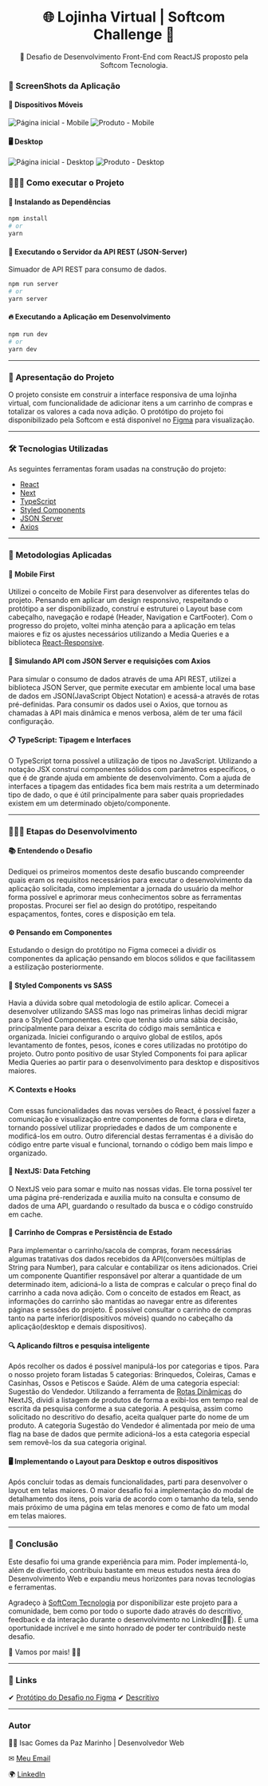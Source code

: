 <h1 align="center">
  🌐 Lojinha Virtual | Softcom Challenge 📁
</h1>
<p align="center">🚀 Desafio de Desenvolvimento Front-End com ReactJS proposto 
pela Softcom Tecnologia.</p>

### 📸 ScreenShots da Aplicação
#### 📱 Dispositivos Móveis 
<img src="/public/screenshots/home-mobile.png" alt="Página inicial - Mobile"/>
<img src="/public/screenshots/product-mobile.png" alt="Produto - Mobile"/>

#### 🖥 Desktop
<img src="/public/screenshots/home-desktop.png" alt="Página inicial - Desktop"/>
<img src="/public/screenshots/product-desktop.png" alt="Produto - Desktop"/>

### 🏃🏻‍♂️ Como executar o Projeto

#### 🔧 Instalando as Dependências
```bash
npm install
# or
yarn 
```

#### 🎲 Executando o Servidor da API REST (JSON-Server)
Simuador de API REST para consumo de dados.
```bash
npm run server
# or
yarn server 
```

#### 🔥 Executando a Aplicação em Desenvolvimento
```bash
npm run dev
# or
yarn dev 
```


***

### 🏪 Apresentação do Projeto
O projeto consiste em construir a interface responsiva de uma lojinha virtual, 
com funcionalidade de adicionar itens a um carrinho de compras e totalizar os 
valores a cada nova adição. O protótipo do projeto foi disponibilizado pela 
Softcom e está disponível no [Figma](https://www.figma.com/file/ebcFb6dxwj4JkN7vENzgeQ/%5BSoftcom%5D-Desafio-UX?node-id=58%3A2096) para visualização.

***

### 🛠 Tecnologias Utilizadas

As seguintes ferramentas foram usadas na construção do projeto:
- [React](https://pt-br.reactjs.org/)
- [Next](https://nextjs.org/)
- [TypeScript](https://www.typescriptlang.org/)
- [Styled Components](https://www.styled-components.com/)
- [JSON Server](https://github.com/typicode/json-server)
- [Axios](https://axios-http.com/)

***

### 🚀 Metodologias Aplicadas

#### 📱 Mobile First

Utilizei o conceito de Mobile First para desenvolver as diferentes telas do
projeto. Pensando em aplicar um design responsivo, respeitando o protótipo a ser
disponibilizado, construí e estruturei o Layout base com cabeçalho, navegação e 
rodapé (Header, Navigation e CartFooter). Com o progresso do projeto, voltei minha
atenção para a aplicação em telas maiores e fiz os ajustes necessários utilizando 
a Media Queries e a biblioteca [React-Responsive](https://www.npmjs.com/package/react-responsive).

#### 🎲 Simulando API com JSON Server e requisições com Axios
    
Para simular o consumo de dados através de uma API REST, utilizei a biblioteca
JSON Server, que permite executar em ambiente local uma base de dados em 
JSON(JavaScript Object Notation) e acessá-a através de rotas pré-definidas. Para
consumir os dados usei o Axios, que tornou as chamadas à API mais dinâmica e menos 
verbosa, além de ter uma fácil configuração.


#### 📋 TypeScript: Tipagem e Interfaces
    
O TypeScript torna possível a utilização de tipos no JavaScript. Utilizando 
a notação JSX construí componentes sólidos com parâmetros específicos, o que
é de grande ajuda em ambiente de desenvolvimento. Com a ajuda de interfaces
a tipagem das entidades fica bem mais restrita a um determinado tipo de dado,
o que é útil principalmente para saber quais propriedades existem em um 
determinado objeto/componente.

***

### 🧗🏻‍♂️ Etapas do Desenvolvimento

#### 📚 Entendendo o Desafio

Dediquei os primeiros momentos deste desafio buscando compreender quais eram os requisitos necessários para executar o desenvolvimento da aplicação solicitada,
como implementar a jornada do usuário da melhor forma possível e aprimorar meus conhecimentos sobre as ferramentas propostas. Procurei ser fiel ao design do protótipo, respeitando espaçamentos, fontes, cores e disposição em tela.
    
#### ⚙ Pensando em Componentes
Estudando o design do protótipo no Figma comecei a dividir os componentes da aplicação pensando em blocos sólidos e que facilitassem a estilização posteriormente. 

#### 🎨 Styled Components vs SASS
Havia a dúvida sobre qual metodologia de estilo aplicar. Comecei a desenvolver utilizando SASS mas logo nas primeiras linhas decidi migrar para o Styled Componentes. Creio que tenha sido uma sábia decisão, principalmente para deixar a escrita do código mais semântica e organizada. Iniciei configurando o arquivo global de estilos, após levantamento de fontes, pesos, ícones e cores utilizadas no protótipo do projeto. Outro ponto positivo de usar Styled Components foi para aplicar Media Queries ao partir para o desenvolvimento para desktop e dispositivos maiores. 

#### ⛏ Contexts e Hooks
Com essas funcionalidades das novas versões do React, é possível fazer a comunicação e visualização entre componentes de forma clara e direta, tornando possível utilizar propriedades e dados de um componente e modificá-los em outro. Outro diferencial destas ferramentas é a divisão do código entre parte visual e funcional, tornando o código bem mais limpo e organizado.

#### 📩 NextJS: Data Fetching
O NextJS veio para somar e muito nas nossas vidas. Ele torna possível ter uma página pré-renderizada e auxilia muito na consulta e consumo de dados de uma API, guardando o resultado da busca e o código construído em cache.

#### 🛒 Carrinho de Compras e Persistência de Estado
Para implementar o carrinho/sacola de compras, foram necessárias algumas tratativas dos dados recebidos da API(conversões múltiplas de String para Number), para calcular e contabilizar os itens adicionados. Criei um componente Quantifier responsável por alterar a quantidade de um determinado item, adicioná-lo a lista de compras e calcular o preço final do carrinho a cada nova adição. Com o conceito de estados em React, as informações do carrinho são mantidas ao navegar entre as diferentes páginas e sessões do projeto. É possível consultar o carrinho de compras tanto na parte inferior(dispositivos móveis) quando no cabeçalho da aplicação(desktop e demais dispositivos).

#### 🔍 Aplicando filtros e pesquisa inteligente
Após recolher os dados é possível manipulá-los por categorias e tipos. Para o nosso projeto foram listadas 5 categorias: Brinquedos, Coleiras, Camas e Casinhas, Ossos e Petiscos e Saúde. Além de uma categoria especial: Sugestão do Vendedor. Utilizando a ferramenta de [Rotas Dinâmicas](https://nextjs.org/docs/routing/dynamic-routes) do NextJS, dividi a listagem de produtos de forma a exibi-los em tempo real de escrita da pesquisa conforme a sua categoria. A pesquisa, assim como solicitado no descritivo do desafio, aceita qualquer parte do nome de um produto. A categoria Sugestão do Vendedor é alimentada por meio de uma flag na base de dados que permite adicioná-los a esta categoria especial sem removê-los da sua categoria original.

#### 🖥 Implementando o Layout para Desktop e outros dispositivos
Após concluir todas as demais funcionalidades, parti para desenvolver o layout em telas maiores. O maior desafio foi a implementação do modal de detalhamento dos itens, pois varia de acordo com o tamanho da tela, sendo mais próximo de uma página em telas menores e como de fato um modal em telas maiores.

***

### 🥳 Conclusão
Este desafio foi uma grande experiência para mim. Poder implementá-lo, além de divertido, contribuiu bastante em meus estudos nesta área do Desenvolvimento Web e expandiu meus horizontes para novas tecnologias e ferramentas. 

Agradeço à [SoftCom Tecnologia](https://github.com/softcomtecnologia) por disponibilizar este projeto para a comunidade, bem como por todo o suporte dado através do descritivo, feedback e da interação durante o desenvolvimento no LinkedIn(🤝🏻). É uma oportunidade incrível e me sinto honrado de poder ter contribuído neste desafio. 

🚀 Vamos por mais! 🖖🏻

***

### 🔗 Links

✔ [Protótipo do Desafio no Figma](https://www.figma.com/file/ebcFb6dxwj4JkN7vENzgeQ/%5BSoftcom%5D-Desafio-UX?node-id=58%3A2096)
✔ [Descritivo](https://github.com/softcomtecnologia/challenge/tree/master/front-end)

***

### Autor
👨‍💻 Isac Gomes da Paz Marinho | Desenvolvedor Web

✉ [Meu Email](mailto:isacgomesp@gmail.com)

🌍 [LinkedIn](https://www.linkedin.com/in/isacgpaz/)

